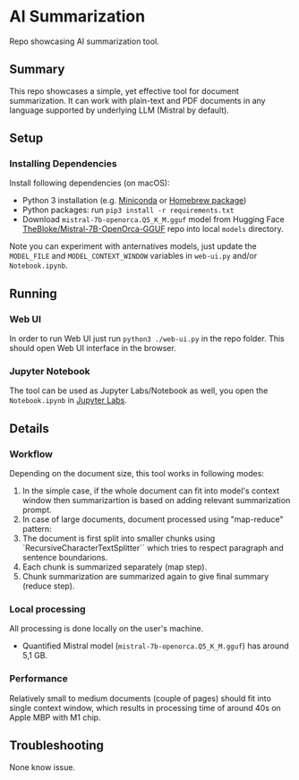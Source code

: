 # AI Summarization
Repo showcasing AI summarization tool.

## Summary
This repo showcases a simple, yet effective tool for document summarization. It can work with plain-text and PDF documents in any language supported by underlying LLM (Mistral by default).

## Setup

### Installing Dependencies

Install following dependencies (on macOS):

- Python 3 installation (e.g. [Miniconda](https://docs.conda.io/projects/miniconda/en/latest/) or [Homebrew package](https://formulae.brew.sh/formula/python@3.10))
- Python packages: run `pip3 install -r requirements.txt`
- Download `mistral-7b-openorca.Q5_K_M.gguf` model from Hugging Face [TheBloke/Mistral-7B-OpenOrca-GGUF](https://huggingface.co/TheBloke/Mistral-7B-OpenOrca-GGUF/tree/main) repo into local `models` directory.

Note you can experiment with anternatives models, just update the `MODEL_FILE` and `MODEL_CONTEXT_WINDOW` variables in `web-ui.py` and/or `Notebook.ipynb`.

## Running

### Web UI

In order to run Web UI just run `python3 ./web-ui.py` in the repo folder. This should open Web UI interface in the browser.

### Jupyter Notebook

The tool can be used as Jupyter Labs/Notebook as well, you open the  `Notebook.ipynb` in [Jupyter Labs](https://jupyterlab.readthedocs.io/en/stable/getting_started/installation.html#conda).

## Details

### Workflow

Depending on the document size, this tool works in following modes:
1. In the simple case, if the whole document can fit into model's context window then summarizartion is based on adding relevant summarization prompt.
2. In case of large documents, document processed using "map-reduce" pattern:
  1. The document is first split into smaller chunks using `RecursiveCharacterTextSplitter`` which tries to respect paragraph and sentence boundarions.
  2. Each chunk is summarized separately (map step).
  3. Chunk summarization are summarized again to give final summary (reduce step).

### Local processing
All processing is done locally on the user's machine.
- Quantified Mistral model (`mistral-7b-openorca.Q5_K_M.gguf`) has around 5,1 GB.

### Performance

Relatively small to medium documents (couple of pages) should fit into single context window, which results in processing time of around 40s on Apple MBP with M1 chip.

## Troubleshooting

None know issue.
